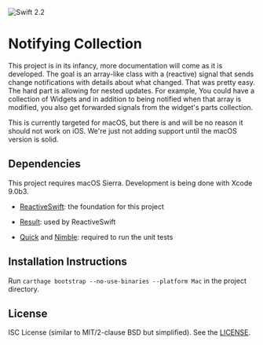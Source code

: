 ![Swift 2.2](https://img.shields.io/badge/Swift-3.0.1-brightgreen.svg?style=plastic)

# Notifying Collection

This project is in its infancy, more documentation will come as it is developed. The goal is an array-like class with a (reactive) signal that sends change notifications with details about what changed. That was pretty easy. The hard part is allowing for nested updates. For example, You could have a collection of Widgets and in addition to being notified when that array is modified, you also get forwarded signals from the widget's parts collection.

This is currently targeted for macOS, but there is and will be no reason it should not work on iOS. We're just not adding support until the macOS version is solid.

## Dependencies

This project requires macOS Sierra. Development is being done with Xcode 9.0b3.

* [ReactiveSwift](https://github.com/ReactiveCocoa/ReactiveSwift): the foundation for this project

* [Result](https://github.com/antitypical/Result): used by ReactiveSwift

* [Quick](https://github.com/Quick/Quick) and [Nimble](https://github.com/Quick/Nimble): required to run the unit tests

## Installation Instructions

Run `carthage bootstrap --no-use-binaries --platform Mac` in the project directory. 

## License

ISC License (similar to MIT/2-clause BSD but simplified). See the [LICENSE](LICENSE.md).
